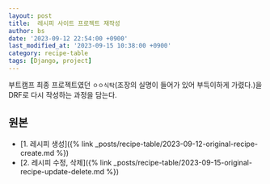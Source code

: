 ```yaml
---
layout: post
title:  레시피 사이트 프로젝트 재작성
author: bs
date: '2023-09-12 22:54:00 +0900'
last_modified_at: '2023-09-15 10:38:00 +0900'
category: recipe-table
tags: [Django, project]
---
```


부트캠프 최종 프로젝트였던 `ㅇㅇ식탁`(조장의 실명이 들어가 있어 부득이하게 가렸다.)을 DRF로 다시 작성하는 과정을 담는다.

## 원본
- [1. 레시피 생성]({% link _posts/recipe-table/2023-09-12-original-recipe-create.md %})
- [2. 레시피 수정, 삭제]({% link _posts/recipe-table/2023-09-15-original-recipe-update-delete.md %})